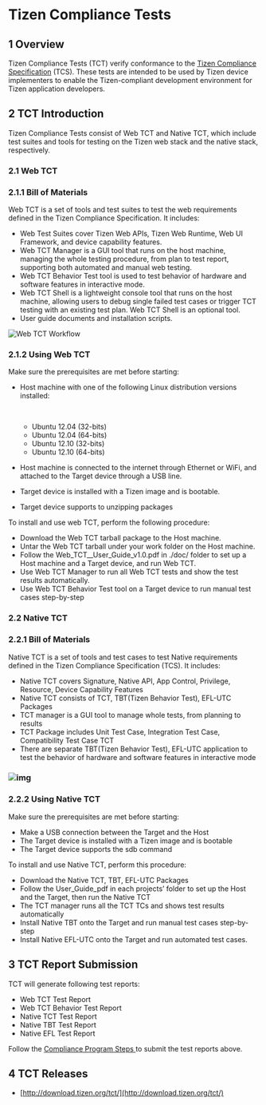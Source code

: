 # Tizen Compliance Tests

## 1 Overview

Tizen Compliance Tests (TCT) verify conformance to the [Tizen Compliance Specification](https://source.tizen.org/compliance/compliance-specification) (TCS). These tests are intended to be used by Tizen device implementers to enable the Tizen-compliant development environment for Tizen application developers.

## 2 TCT Introduction

Tizen Compliance Tests consist of Web TCT and Native TCT, which include test suites and tools for testing on the Tizen web stack and the native stack, respectively.

### 2.1 Web TCT

### 2.1.1 Bill of Materials

Web TCT is a set of tools and test suites to test the web requirements defined in the Tizen Compliance Specification. It includes:

- Web Test Suites cover Tizen Web APIs, Tizen Web Runtime, Web UI Framework, and device capability features.
- Web TCT Manager is a GUI tool that runs on the host machine, managing the whole testing procedure, from plan to test report, supporting both automated and manual web testing.
- Web TCT Behavior Test tool is used to test behavior of hardware and software features in interactive mode.
- Web TCT Shell is a lightweight console tool that runs on the host machine, allowing users to debug single failed test cases or trigger TCT testing with an existing test plan. Web TCT Shell is an optional tool.
- User guide documents and installation scripts.

![Web TCT Workflow](https://source.tizen.org/sites/default/files/page/webtct_workflow.png)

### 2.1.2 Using Web TCT

Make sure the prerequisites are met before starting:

- Host machine with one of the following Linux distribution versions installed:

  ​

  - Ubuntu 12.04 (32-bits)
  - Ubuntu 12.04 (64-bits)
  - Ubuntu 12.10 (32-bits)
  - Ubuntu 12.10 (64-bits)

- Host machine is connected to the internet through Ethernet or WiFi, and attached to the Target device through a USB line.

- Target device is installed with a Tizen image and is bootable.

- Target device supports to unzipping packages

To install and use web TCT, perform the following procedure:

- Download the Web TCT tarball package to the Host machine.
- Untar the Web TCT tarball under your work folder on the Host machine.
- Follow the Web_TCT_<version>_User_Guide_v1.0.pdf in ./doc/ folder to set up a Host machine and a Target device, and run Web TCT.
- Use Web TCT Manager to run all Web TCT tests and show the test results automatically.
- Use Web TCT Behavior Test tool on a Target device to run manual test cases step-by-step

### 2.2 Native TCT

### 2.2.1 Bill of Materials

Native TCT is a set of tools and test cases to test Native requirements defined in the Tizen Compliance Specification (TCS). It includes:

- Native TCT covers Signature, Native API, App Control, Privilege, Resource, Device Capability Features
- Native TCT consists of TCT, TBT(Tizen Behavior Test), EFL-UTC Packages
- TCT manager is a GUI tool to manage whole tests, from planning to results
- TCT Package includes Unit Test Case, Integration Test Case, Compatibility Test Case TCT
- There are separate TBT(Tizen Behavior Test), EFL-UTC application to test the behavior of hardware and software features in interactive mode                   

### ![img](https://source.tizen.org/sites/default/files/images/nativetct_workflow.png)

### 2.2.2 Using Native TCT

Make sure the prerequisites are met before starting:

- Make a USB connection between the Target and the Host
- The Target device is installed with a Tizen image and is bootable
- The Target device supports the sdb command

To install and use Native TCT, perform this procedure:

- Download the Native TCT, TBT, EFL-UTC Packages
- Follow the User_Guide_pdf in each projects’ folder to set up the Host and the Target, then run the Native TCT
- The TCT manager runs all the TCT TCs and shows test results automatically
- Install Native TBT onto the Target and run manual test cases step-by-step
- Install Native EFL-UTC onto the Target and run automated test cases.

## 3 TCT Report Submission

TCT will generate following test reports:

- Web TCT Test Report
- Web TCT Behavior Test Report
- Native TCT Test Report
- Native TBT Test Report
- Native EFL Test Report

Follow the [Compliance Program Steps ](https://source.tizen.org/compliance)to submit the test reports above.

## 4 TCT Releases

- [http://download.tizen.org/tct/](http://download.tizen.org/tct/)

